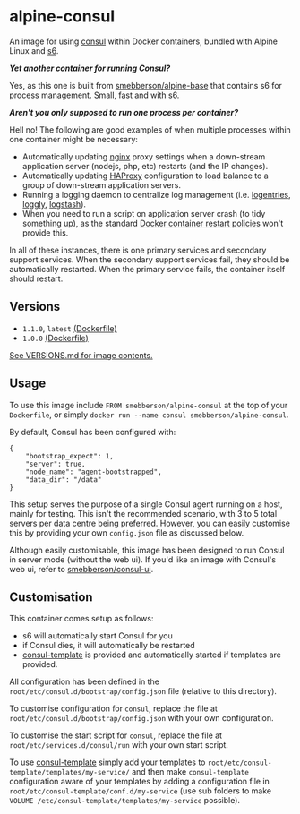 # alpine-consul

An image for using [consul][Consul] within Docker containers, bundled with Alpine Linux and [s6][s6].

**_Yet another container for running Consul?_**

Yes, as this one is built from [smebberson/alpine-base][alpinebase] that contains s6 for process management. Small, fast and with s6.

_**Aren't you only supposed to run one process per container?**_

Hell no! The following are good examples of when multiple processes within one container might be necessary:

- Automatically updating [nginx][nginx] proxy settings when a down-stream application server (nodejs, php, etc) restarts (and the IP changes).
- Automatically updating [HAProxy][haproxy] configuration to load balance to a group of down-stream application servers.
- Running a logging daemon to centralize log management (i.e. [logentries][logentries], [loggly][loggly], [logstash][logstash]).
- When you need to run a script on application server crash (to tidy something up), as the standard [Docker container restart policies][drsp] won't provide this.

In all of these instances, there is one primary services and secondary support services. When the secondary support services fail, they should be automatically restarted. When the primary service fails, the container itself should restart.

## Versions

- `1.1.0`, `latest` [(Dockerfile)](https://github.com/smebberson/docker-alpine/blob/master/alpine-consul/Dockerfile)
- `1.0.0` [(Dockerfile)](https://github.com/smebberson/docker-alpine/blob/df6ba86de86a325fd3544bedfbdf932829feb9d8/alpine-consul/Dockerfile)

[See VERSIONS.md for image contents.](https://github.com/smebberson/docker-alpine/blob/master/alpine-consul/VERSIONS.md)

## Usage

To use this image include `FROM smebberson/alpine-consul` at the top of your `Dockerfile`, or simply `docker run --name consul smebberson/alpine-consul`.

By default, Consul has been configured with:

```
{
    "bootstrap_expect": 1,
    "server": true,
    "node_name": "agent-bootstrapped",
    "data_dir": "/data"
}
```

This setup serves the purpose of a single Consul agent running on a host, mainly for testing. This isn't the recommended scenario, with 3 to 5 total servers per data centre being preferred. However, you can easily customise this by providing your own `config.json` file as discussed below.

Although easily customisable, this image has been designed to run Consul in server mode (without the web ui). If you'd like an image with Consul's web ui, refer to [smebberson/consul-ui][consului].

## Customisation

This container comes setup as follows:

- s6 will automatically start Consul for you
- if Consul dies, it will automatically be restarted
- [consul-template][consul-template] is provided and automatically started if templates are provided.

All configuration has been defined in the `root/etc/consul.d/bootstrap/config.json` file (relative to this directory).

To customise configuration for `consul`, replace the file at `root/etc/consul.d/bootstrap/config.json` with your own configuration.

To customise the start script for `consul`, replace the file at `root/etc/services.d/consul/run` with your own start script.

To use [consul-template][consul-template] simply add your templates to `root/etc/consul-template/templates/my-service/` and then make `consul-template` configuration aware of your templates by adding a configuration file in `root/etc/consul-template/conf.d/my-service` (use sub folders to make `VOLUME /etc/consul-template/templates/my-service` possible).

[s6]: http://www.skarnet.org/software/s6/
[logentries]: https://logentries.com/
[loggly]: https://www.loggly.com/
[logstash]: http://logstash.net/
[drsp]: https://docs.docker.com/reference/commandline/cli/#restart-policies
[nginx]: http://nginx.org/
[haproxy]: http://www.haproxy.org/
[consul]: https://www.consul.io/
[alpinebase]: https://registry.hub.docker.com/u/smebberson/alpine-base/
[consului]: https://github.com/smebberson/docker-ubuntu-base/tree/master/consul-ui
[consulagent]: https://github.com/smebberson/docker-ubuntu-base/tree/master/consul-agent
[consul-template]: https://github.com/hashicorp/consul-template
